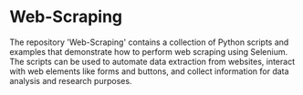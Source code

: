 # Web-Scraping
The repository 'Web-Scraping' contains a collection of Python scripts and examples that demonstrate how to perform web scraping using Selenium. The scripts can be used to automate data extraction from websites, interact with web elements like forms and buttons, and collect information for data analysis and research purposes.
